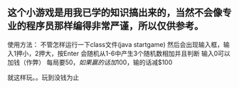 这个小游戏是用我已学的知识搞出来的，当然不会像专业的程序员那样编得非常严谨，所以仅供参考。
-
使用方法：
不管怎样运行一下class文件(java startgame)
然后会出现输入框，输入1押小，2押大，按Enter
会随机从1-6中产生3个随机数相加并且判断
输入0可以加钱（作弊）
每局要$50，如果赢的话加$100，输的话减$100

就这样玩。。玩到没钱为止

